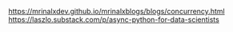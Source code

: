 https://mrinalxdev.github.io/mrinalxblogs/blogs/concurrency.html
https://laszlo.substack.com/p/async-python-for-data-scientists
